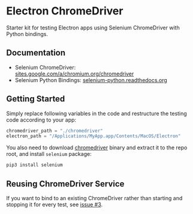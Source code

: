 # Electron ChromeDriver
Starter kit for testing Electron apps using Selenium ChromeDriver with Python bindings.

## Documentation
* Selenium ChromeDriver: [sites.google.com/a/chromium.org/chromedriver](https://sites.google.com/a/chromium.org/chromedriver/)
* Selenium Python Bindings: [selenium-python.readthedocs.org](https://selenium-python.readthedocs.org)

## Getting Started
Simply replace following variables in the code and restructure the testing code according to your app:

```python
chromedriver_path = "./chromedriver"
electron_path = "/Applications/MyApp.app/Contents/MacOS/Electron"
```

You also need to download [chromedriver](https://sites.google.com/a/chromium.org/chromedriver/downloads) binary and extract it to the repo root, and install `selenium` package:

```python
pip3 install selenium
```

## Reusing ChromeDriver Service
If you want to bind to an existing ChromeDriver rather than starting and stopping it for every test, see [issue #3](https://github.com/soygul/electron-chromedriver/issues/3).
